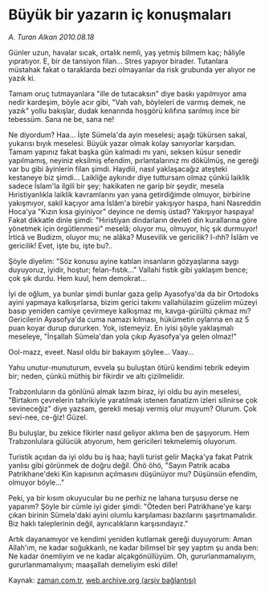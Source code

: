 # Büyük bir yazarın iç konuşmaları

*A. Turan Alkan 2010.08.18*

<td class="columnist-detail">
<p>Günler uzun, havalar sıcak, ortalık nemli, yaş yetmiş bilmem kaç; hâliyle yıpratıyor. E, bir de tansiyon filan... Stres yapıyor birader. Tutanlara müstahak fakat o taraklarda bezi olmayanlar da risk grubunda yer alıyor ne yazık ki.</p>
<p>
<div id="haberMetinDiv">
<p>Tamam oruç tutmayanlara "ille de tutacaksın" diye baskı yapılmıyor ama nedir kardeşim, böyle acır gibi, "Vah vah, böyleleri de varmış demek, ne yazık" yollu bakışlar, dudak kenarında hoşgörü kılıfına sarılmış ince bir tebessüm. Sana ne be, sana ne!
<p>Ne diyordum? Haa... İşte Sümela'da ayin meselesi; aşağı tükürsen sakal, yukarısı bıyık meselesi. Büyük yazar olmak kolay sanıyorlar karşıdan. Tamam yapınız fakat başka gün kalmadı mı yani, seksen küsur senedir yapılmamış, neyiniz eksilmiş efendim, pırlantalarınız mı dökülmüş, ne gereği var bu gibi âyinlerin filan şimdi. Haydiii, nasıl yaklaşacağız ateşteki kestaneye biz şimdi... Laikliğe aykırıdır diye tuttursam olmaz çünkü laiklik sadece İslam'la ilgili bir şey; hakikaten ne garip bir şeydir, mesela Hıristiyanlıkla laiklik kavramlarını yan yana getirdiğimde olmuyor, birbirine yakışmıyor, sakil kaçıyor ama İslâm'a birebir yakışıyor haspa, hani Nasreddin Hoca'ya "Kızın kısa giyiniyor" deyince ne demiş üstad? Yakışıyor haspaya! Fakat dikkatle dinle şimdi: "Hıristiyan dindarların devleti din kurallarına göre yönetmek için örgütlenmesi" meselâ; oluyor mu, olmuyor, hiç şık durmuyor! İrticâ ve Budizm, oluyor mu; ne alâka? Musevilik ve gericilik? I-ıhh? İslâm ve gericilik! Evet, işte bu, işte bu?..
<p>Şöyle diyelim: "Söz konusu ayine katılan insanların gözyaşlarına saygı duyuyoruz, iyidir, hoştur; felan-fıstık..." Vallahi fıstık gibi yaklaşım bence; çok şık durdu. Hem kuul, hem demokrat...
<p>İyi de oğlum, ya bunlar şimdi bunlar gaza gelip Ayasofya'da da bir Ortodoks ayini yapmaya kalkışırlarsa, bizim gerici takımı vallahülazim güzelim müzeyi basıp yeniden camiye çevirmeye kalkışmaz mı, kavga-gürültü çıkmaz mı? Gericilerin Ayasofya'da cuma namazı kılması, hükümetin oylarına en az 5 puan koyar durup dururken. Yok, istemeyiz. En iyisi şöyle yaklaşmalı meseleye, "İnşallah Sümela'dan yola çıkıp Ayasofya'ya gelen olmaz!"
<p>Ool-mazz, eveet. Nasıl oldu bir bakayım şöylee... Vaay...
<p>Yahu unutur-munuturum, evvela şu buluştan ötürü kendimi tebrik edeyim bir; neden, çünkü müthiş bir fikirdir ve altı çizilmelidir.
<p>Trabzonluların da gönlünü almak lazım biraz, iyi oldu bu ayin meselesi, "Birtakım çevrelerin tahrikiyle yaratılmak istenen fanatizm izleri silinirse çok sevineceğiz" diye yazsam, gerekli mesajı vermiş olur muyum? Olurum. Çok sevi-nee, ce-ğiz! Güzel.
<p>Bu buluşlar, bu zekice fikirler nasıl geliyor aklıma ben de şaşıyorum. Hem Trabzonlulara gülücük atıyorum, hem gericileri tekmelemiş oluyorum.
<p>Turistik açıdan da iyi oldu bu iş haa; hayli turist gelir Maçka'ya fakat Patrik yanlısı gibi görünmek de doğru değil. Öhö öhö, "Sayın Patrik acaba Patrikhane'deki Kin kapısının açılmasını düşünüyor mu? Düşünsün efendim, olmuyor böyle..."
<p>Peki, ya bir kısım okuyucular bu ne perhiz ne lahana turşusu derse ne yaparım? Şöyle bir cümle iyi gider şimdi: "Öteden beri Patrikhane'ye karşı çıkan birinin Sümela'daki ayini olumlu karşılaması bazılarını şaşırtmamalıdır. Biz haklı taleplerinin değil, ayrıcalıkların karşısındayız."
<p>Artık dayanamıyor ve kendimi yeniden kutlamak gereği duyuyorum: Aman Allah'ım, ne kadar soğukkanlı, ne kadar bilimsel bir şey yaptım şu anda ben: Ne kadar önemliyim ve ne kadar alçakgönüllüyüm. Oh, gururlanmamalıyım, gururlanmamalıyım; maaşallah demeliyim eski dille!</p></p></p></p></p></p></p></p></p></p></p></div>
</p>
<a href="http://web.archive.org/web/20110104234210/mailto:t.alkan@zaman.com.tr">
</a></td>

Kaynak: [zaman.com.tr](http://zaman.com.tr/yazar.do?yazino=1017028), [web.archive.org (arşiv bağlantısı)](http://web.archive.org/web/20110104234210/http://www.zaman.com.tr/yazar.do?yazino=1017028)
